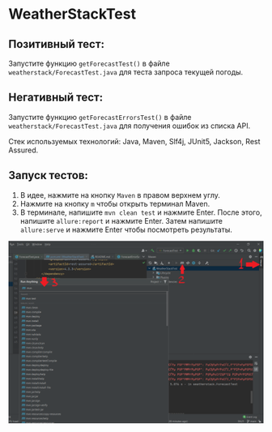# WeatherStackTest

## Позитивный тест: 
Запустите функцию `getForecastTest()` в файле `weatherstack/ForecastTest.java` для теста запроса текущей погоды.

## Негативный тест: 
Запустите функцию `getForecastErrorsTest()` в файле `weatherstack/ForecastTest.java` для получения ошибок из списка API.

Стек используемых технологий: Java, Maven, Slf4j, JUnit5, Jackson, Rest Assured.

## Запуск тестов: 
1) В идее, нажмите на кнопку `Мaven` в правом верхнем углу.
2) Нажмите на кнопку `m` чтобы открыть терминал Maven.
3) В терминале, напишите `mvn clean test` и нажмите Enter. После этого, напишите `allure:report` и нажмите Enter.
   Затем напишите `allure:serve` и нажмите Enter чтобы посмотреть результаты. 

![Alt text](/instructions.png?raw=true "Inst")
